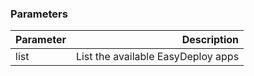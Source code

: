 

### Parameters


|       Parameter             |      	 Description     	         |
| :---------------------------| ------------------------------------:|
| list                        |  List the available EasyDeploy apps  |

